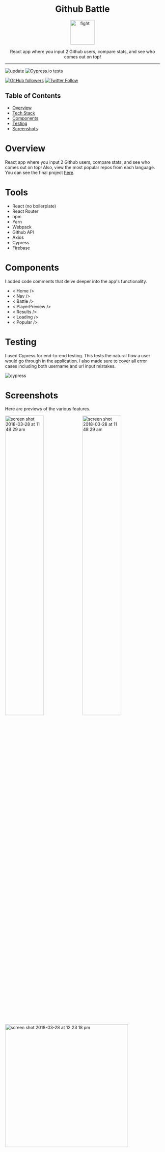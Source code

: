 <div align="center">
<h1>Github Battle</h1>

<a href="https://www.emojione.com/emoji/2694">
<img height="80" width="80" alt="fight" src="https://user-images.githubusercontent.com/26611339/38950054-50c67066-4312-11e8-978e-3c92814d5ba3.png" />
</a>

<p> React app where you input 2 Github users, compare stats, and see who comes out on top! </p>
</div>

<hr />


![update](https://img.shields.io/badge/Last%20update-April-blue.svg?style=plastic "update") [![Cypress.io tests](https://img.shields.io/badge/cypress.io-tests-green.svg?style=plastic)](https://cypress.io)

[![GitHub followers](https://img.shields.io/github/followers/christiandavidturner.svg?style=social&label=Follow)](http://github.com/christiandavidturner) [![Twitter Follow](https://img.shields.io/twitter/follow/imcdt.svg?style=social&label=Follow)](https://twitter.com/imcdt)

## Table of Contents

* [Overview](#overview)
* [Tech Stack](#tools)
* [Components](#components)
* [Testing](#testing)
* [Screenshots](#screenshots)


# Overview

React app where you input 2 Github users, compare stats, and see who comes out on top! Also, view the most popular repos from each language. You can see the final project [here](https://github-battle-react-4b568.firebaseapp.com/).


# Tools

- React (no boilerplate)
- React Router
- npm
- Yarn
- Webpack
- Github API
- Axios
- Cypress
- Firebase


# Components 

I added code comments that delve deeper into the app's functionality.

- < Home />
- < Nav />
- < Battle />
- < PlayerPreview />
- < Results />
- < Loading />
- < Popular />


# Testing

I used Cypress for end-to-end testing. This tests the natural flow a user would go through in the application. I also made sure to cover all error cases including both username and url input mistakes.

![cypress](https://user-images.githubusercontent.com/26611339/38947731-aab2e854-430b-11e8-9c7a-6ed97e57915b.gif)


# Screenshots

Here are previews of the various features.

<img width="50%" alt="screen shot 2018-03-28 at 11 48 29 am" src="https://user-images.githubusercontent.com/26611339/38042231-d77aca72-3281-11e8-9693-4ff303a92909.jpg"><img width="50%" alt="screen shot 2018-03-28 at 11 48 29 am" src="https://user-images.githubusercontent.com/26611339/38042287-f874b2d8-3281-11e8-9d8b-70917028764d.jpg">

<br/>

<img width="400" alt="screen shot 2018-03-28 at 12 23 18 pm" src="https://user-images.githubusercontent.com/26611339/38042653-eed7c070-3282-11e8-9e87-594605e9951f.png">
